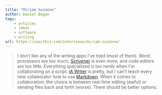 ```yaml
---
title: "Miriam Suzanne"
author: Daniel Bogan
tags: 
    - articles  
    - ideas  
    - software  
    - writing
url: https://usesthis.com/interviews/miriam.suzanne/
---
```


> I don't like any of the writing apps I've tried (most of them). Word processors are too much, [Scrivener](http://web.archive.org/web/20190626125457/http://www.literatureandlatte.com:80/scrivener.php?) is even more, and code editors are too little. Everything specialized is too nerdy when I'm collaborating on a script. [iA Writer](https://ia.net/topics/ia-writer-for-mac) is pretty, but I can't teach every new collaborator how to use [Markdown](https://daringfireball.net/projects/markdown/). When it comes to collaboration, the choice is between real-time editing (awful) or sending files back and forth (worse). There should be better options.



